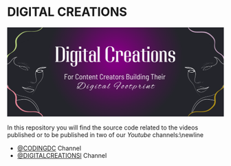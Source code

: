 # DIGITAL CREATIONS
![](images/DIGITAL.png?raw=true)

In this repository you will find the source code related to the videos published or to be published in two of our *Youtube* channels:\newline

- [@CODINGDC](https://www.youtube.com/channel/UCyouN2On4khB5is1RcrR8Hw) Channel
- [@DIGITALCREATIONSl](https://www.youtube.com/channel/UCaVlIJeyapwQpjOoFMZJZZg) Channel

